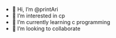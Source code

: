 - 👋 Hi, I’m @printAri
- 👀 I’m interested in cp
- 🌱 I’m currently learning c programming 
- 💞️ I’m looking to collaborate


<!---
printAri/printAri is a ✨ special ✨ repository because its `README.md` (this file) appears on your GitHub profile.
You can click the Preview link to take a look at your changes.
--->
